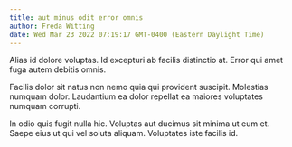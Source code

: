 ```yaml
---
title: aut minus odit error omnis
author: Freda Witting
date: Wed Mar 23 2022 07:19:17 GMT-0400 (Eastern Daylight Time)
---
```

Alias id dolore voluptas. Id excepturi ab facilis distinctio at. Error qui amet fuga autem debitis omnis.

 Facilis dolor sit natus non nemo quia qui provident suscipit. Molestias numquam dolor. Laudantium ea dolor repellat ea maiores voluptates numquam corrupti.

 In odio quis fugit nulla hic. Voluptas aut ducimus sit minima ut eum et. Saepe eius ut qui vel soluta aliquam. Voluptates iste facilis id.